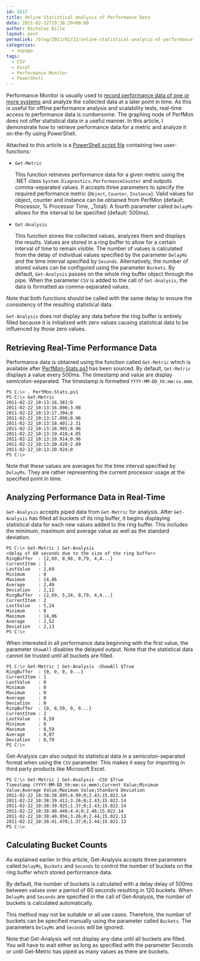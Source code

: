 ```yaml
---
id: 1617
title: Online Statistical Analysis of Performance Data
date: 2011-02-22T19:38:20+00:00
author: Nicholas Dille
layout: post
permalink: /blog/2011/02/22/online-statistical-analysis-of-performance-data/
categories:
  - sepago
tags:
  - CSV
  - Excel
  - Performance Monitor
  - PowerShell
---
```

Performance Monitor is usually used to [record performance data of one or more systems](/blog/2009/11/02/performance-monitoring-part-7-using-performance-monitor-with-a-database) and analyze the collected data at a later point in time. As this is useful for offline performance analysis and scalability tests, real-time access to performance data is cumbersome. The graphing node of PerfMon does not offer statistical data in a useful manner. In this article, I demonstrate how to retrieve performance data for a metric and analyze it on-the-fly using PowerShell.

<!--more-->

Attached to this article is a [PowerShell script file](/assets/2011/02/perfmon-stats.zip) containing two user-functions:

  * `Get-Metric`
  
    This function retrieves performance data for a given metric using the .NET class `System.Diagnostics.PerformanceCounter` and outputs comma-separated values. It accepts three parameters to specify the required performance metric (`Object`, `Counter`, `Instance`). Valid values for object, counter and instance can be obtained from PerfMon (default: Processor, % Processor Time, _Total). A fourth parameter called `DelayMs` allows for the interval to be specified (default: 500ms).

  * `Get-Analysis`
  
    This function stores the collected values, analyzes them and displays the results. Values are stored in a ring buffer to allow for a certain interval of time to remain visible. The number of values is calculated from the delay of individual values specified by the parameter `DelayMs` and the time interval specified by `Seconds`. Alternatively, the number of stored values can be configured using the parameter `Buckets`. By default, `Get-Analysis` passes on the whole ring buffer object through the pipe. When the parameter `CSV` is added to the call of `Get-Analysis`, the data is formatted as comma-separated values.

Note that both functions should be called with the same delay to ensure the consistency of the resulting statistical data.

`Get-Analysis` does not display any data before the ring buffer is entirely filled because it is initialized with zero values causing statistical data to be influenced by those zero values.

## Retrieving Real-Time Performance Data

Performance data is obtained using the function called `Get-Metric` which is available after [PerfMon-Stats.ps1](/assets/2011/02/perfmon-stats.zip) has been sourced. By default, `Get-Metric` displays a value every 500ms. The timestamp and value are display semicolon-separated. The timestamp is formatted `YYYY-MM-DD_hh:mm:ss.mmm`.
  
```
PS C:\> . PerfMon-Stats.ps1
PS C:\> Get-Metric
2011-02-22_10:13:16.383;0
2011-02-22_10:13:16.890;3.08
2011-02-22_10:13:17.394;0
2011-02-22_10:13:17.898;0.96
2011-02-22_10:13:18.401;2.31
2011-02-22_10:13:18.905;0.96
2011-02-22_10:13:19.410;4.05
2011-02-22_10:13:19.914;0.96
2011-02-22_10:13:20.420;2.89
2011-02-22_10:13:20.924;0
PS C:\>
```
  
Note that these values are averages for the time interval specified by `DelayMs`. They are rather representing the current processor usage at the specified point in time.

## Analyzing Performance Data in Real-Time

`Get-Analysis` accepts piped data from `Get-Metric` for analysis. After `Get-Analysis` has filled all buckets of its ring buffer, it begins displaying statistical data for each new values added to the ring buffer. This includes the minimum, maximum and average value as well as the standard deviation.
  
```
PS C:\> Get-Metric | Get-Analysis
<delay of 60 seconds due to the size of the ring buffer>
RingBuffer  : {2,69, 0,98, 0,79, 4,4...}
CurrentItem : 1
LastValue   : 2,69
Minimum     : 0
Maximum     : 14,86
Average     : 2,49
Deviation   : 2,12
RingBuffer  : {2,69, 5,24, 0,79, 4,4...}
CurrentItem : 2
LastValue   : 5,24
Minimum     : 0
Maximum     : 14,86
Average     : 2,52
Deviation   : 2,13
PS C:\>
```
  
When interested in all performance data beginning with the first value, the parameter `ShowAll` disables the delayed output. Note that the statistical data cannot be trusted until all buckets are filled.
  
```
PS C:\> Get-Metric | Get-Analysis -ShowAll $True
RingBuffer  : {0, 0, 0, 0...}
CurrentItem : 1
LastValue   : 0
Minimum     : 0
Maximum     : 0
Average     : 0
Deviation   : 0
RingBuffer  : {0, 8,59, 0, 0...}
CurrentItem : 2
LastValue   : 8,59
Minimum     : 0
Maximum     : 8,59
Average     : 0,07
Deviation   : 0,78
PS C:\>
```
  
Get-Analysis can also output its statistical data in a semicolon-separated format when using the `CSV` parameter. This makes it easy for importing in third party products like Microsoft Excel.
  
```
PS C:\> Get-Metric | Get-Analysis -CSV $True
Timestamp (YYYY-MM-DD_hh:mm:ss.mmm);Current Value;Minimum Value;Average Value;Maximum Value;Standard Deviation
2011-02-22_10:38:38.895;4.99;0;2.43;15.022.14
2011-02-22_10:38:39.411;3.26;0;2.43;15.022.14
2011-02-22_10:38:39.925;1.37;0;2.43;15.022.14
2011-02-22_10:38:40.440;4.4;0;2.46;15.022.14
2011-02-22_10:38:40.956;3.26;0;2.44;15.022.13
2011-02-22_10:38:41.470;1.37;0;2.44;15.022.13
PS C:\>
```

## Calculating Bucket Counts

As explained earlier in this article, Get-Analysis accepts three parameters called `DelayMs`, `Buckets` and `Seconds` to control the number of buckets on the ring buffer which stored performance data.

By default, the number of buckets is calculated with a delay delay of 500ms between values over a period of 60 seconds resulting in 120 buckets. When `DelayMs` and `Seconds` are specified in the call of Get-Analysis, the number of buckets is calculated automatically.

This method may not be suitable or all use cases. Therefore, the number of buckets can be specified manually using the parameter called `Buckets`. The parameters `DelayMs` and `Seconds` will be ignored.

Note that Get-Analysis will not display any data until all buckets are filled. You will have to wait either as long as specified with the parameter Seconds or until Get-Metric has piped as many values as there are buckets.

